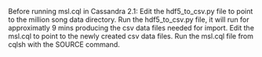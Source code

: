 Before running msl.cql in Cassandra 2.1:
Edit the hdf5_to_csv.py file to point to the million song data directory.
Run the hdf5_to_csv.py file, it will run for approximatly 9 mins producing the csv data files needed for import.
Edit the msl.cql to point to the newly created csv data files.
Run the msl.cql file from cqlsh with the SOURCE command.
